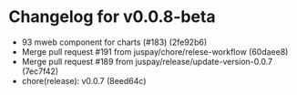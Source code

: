 # Changelog for v0.0.8-beta

- 93 mweb component for charts (#183) (2fe92b6)
- Merge pull request #191 from juspay/chore/relese-workflow (60daee8)
- Merge pull request #189 from juspay/release/update-version-0.0.7 (7ec7f42)
- chore(release): v0.0.7 (8eed64c)
